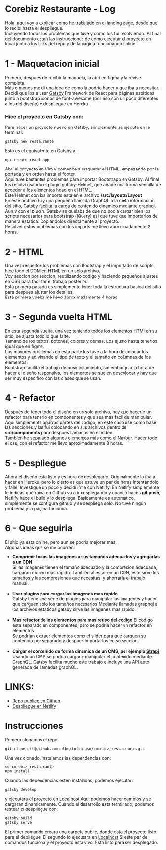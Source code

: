 # Corebiz Restaurante - Log

Hola, aqui voy a explicar como he trabajado en el landing page,
desde que lo recibi hasta el despliegue. <br/>
Incluyendo todos los problemas que tuve y como los fui resolviendo.
Al final del documento estan las instrucciones de como ejecutar el proyecto en local junto a los links del repo y de la pagina funcionando online.

# 1 - Maquetacion inicial

Primero, despues de recibir la maqueta, la abrí en figma y la revise completa.<br/>
Más o menos me di una idea de como la podria hacer y que iba a necesitar. <br/>
Decidí que iba a usar [Gatsby](https://www.gatsbyjs.org/) Framework de React para páginas estáticas junto a bootstrap iconos de font-awesome (por eso son un poco diferentes a los del diseño) y despliegue en Heroku

### Hice el proyecto en Gatsby con:

Para hacer un proyecto nuevo en Gatsby, simplemente se ejecuta en la terminal:

```
gatsby new restaurante
```

Esto es el equivalente en Gatsby a:

```
npx create-react-app
```

Abrí el proyecto en Vim y comence a maquetar el HTML, empezando por la portada y en orden hasta el footer. <br/>
Aqui tuve bastantes problemas para importar Bootstrapp en Gatsby. Al final los resolvi usando el plugin gatsby-Helmet, que añade
una forma sencilla de acceder a los elementos head en el HTML.<br/>
Este Helmet con los imports esta en el archivo **/src/layouts/Layout** <br/>
En este archivo hay una pequeña llamada GraphQL a la meta informacion del sitio, Gatsby facilita la carga de contenido dinamico mediante graphql. <br/>
Aun y con el plugin, Gatsby se quejaba de que no podia cargar bien los scripts necesarios para bootstrap (jQuery) asi que tuve que importarlos de manera estatica. Copiándolos directamente al proyecto.<br/>
Resolver estos problemas con los imports me llevo aproximadamente 2 horas.

# 2 - HTML

Una vez resueltos los problemas con Bootstrap y el importado de scripts, hice todo el DOM en HTML en un solo archivo. <br/>
Voy seccion por seccion, reutilizando codigo y haciendo pequeños ajustes en CSS para facilitar el trabajo posterior. <br/>
Esta primera pasada es simplemente tener toda la estructura basica del sitio para despues ajustar los detalles. <br/>
Esta primera vuelta me llevo aproximadamente 4 horas

# 3 - Segunda vuelta HTML

En esta segunda vuelta, una vez teniendo todos los elementos HTMl en su sitio, se ajusta todo lo que falte. <br/>
Tamaño de los textos, botones, colores y demas. Los ajusto hasta tenerlos igual que en figma. <br/>
Los mayores problemas en esta parte los tuve a la hora de colocar los elementos y adivinando el tipo de texto y el tamaño en columnas de los elementos.<br/>
Bootstrap facilita el trabajo de posicionamiento, sin embargo a la hora de hacer el diseño responsivo, los elementos se
suelen descolocar y hay que ser muy especifico con las clases que se usan.

# 4 - Refactor

Después de tener todo el diseño en un solo archivo, hay que hacerle un refactor para tenerlo en componentes y que sea mas facil de manipular. <br/>
Aqui simplemente agarras partes del codigo, en este caso use como base las secciones y las fui colocando en sus archivos dentro de **src/components** para despues llamarlos en el index<br/>
Tambien he separado algunos elementos más como el Navbar.
Hacer todo el css, con el refactor me llevo aproximadamente 8 horas.

# 5 - Despliegue

Ahora el diseño esta listo y es hora de desplegarlo.
Originalmente lo iba a hacer en Heroku, pero lo cierto es que estuve un par de horas intentándolo y fallé. Investigué un poco y decidí irme con Netlify.
En Netlify simplemente le indicas qué rama en Github va a ir desplegando y cuando haces **git push**, Netlify hace el build y lo despliega. Basicamente es automático, simplemente se configura github y se despliega solo.
No tuve ningún problema y la página funciona.

# 6 - Que seguiria

El sitio ya esta online, pero aun se podria mejorar más. <br/>
Algunas ideas que se me ocurren:

- **Comprimir todas las imagenes a sus tamaños adecuados y agregarlas a un CDN**<br/>
  Si las imagenes tienen el tamaño adecuado y la compresion adecuada, cargaran mucho más rápido.
  También al estar en un CDN, este sirve los tamaños y las compresiones que necesitas, y ahorraría el trabajo manual.
  <br/>
  <br/>
- **Usar plugins para cargar las imagenes mas rapido**<br/>
  Gatsby tiene una serie de plugins para manipular las imagenes y hacer que carguen solo los tamaños necesarios
  Mediante llamadas graphql a los archivos estaticos gatsby sirve las imagenes mas rapido.
  <br/>
  <br/>
- **Mas refactor de los elementos para mas reuso del codigo**
  El codigo esta separado en componentes, pero se podria hacer un refactor en elementos <br/>
  Se podrian extraer elementos como el slider para que carguen su contenido por separado y despues importarlos en su seccion.
  <br/>
  <br/>
- **Cargar el contenido de forma dinamica de un CMS, por ejemplo [Strapi](https://strapi.io/)** <br/>
  Usando un CMS se podria cargar y manipular el contenido mediante GraphQL.
  Gatsby facilita mucho este trabajo e incluye una API auto generada de llamadas graphQL.

# LINKS:

- [Repo publico en Github](https://github.com/albertofcasuso/corebiz_restaurante)
- [Despliegue en Netlify](https://agitated-knuth-abfebd.netlify.com/)

# Instrucciones

Primero clonamos el repo:

```
git clone git@github.com:albertofcasuso/corebiz_restaurante.git
```

Una vez clonado, instalamos las dependencias con:

```
cd corebiz_restaurante
npm install
```

Cuando las dependencias esten instaladas, podemos ejecutar:

```
gatsby develop
```

y ejecutara el proyecto en [Localhost](http://localhost:8000)
Aqui podemos hacer cambios y se cargaran dinamicamente.
Cuando el desarrollo esta terminado, podemos testear el despliegue con:

```
gatsby build
gatsby serve
```

El primer comando creara una carpeta public, donde esta el proyecto listo para el depliegue.
El segundo lo ejecutara en [Localhost](http://localhost:9000)
Si este par de comandos funciona y el proyecto esta vivo. Esta listo para ser desplegado.
